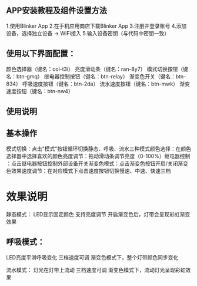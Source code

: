 ## APP安装教程及组件设置方法
1.使用Blinker App
2.在手机应用商店下载Blinker App
3.注册并登录账号
4.添加设备，选择独立设备 -> WiFi接入
5.输入设备密钥（与代码中密钥一致）
## 使用以下界面配置：
颜色选择器（键名：col-t3i）
亮度滑动条（键名：ran-8y7）
模式切换按钮（键名：btn-gmq）
继电器控制按钮（键名：btn-relay）
渐变色开关（键名：btn-834）
呼吸速度按钮（键名：btn-2da）
流水速度按钮（键名：btn-mwk）
渐变速度按钮（键名：btn-nw4）

## 使用说明

## 基本操作
​​模式切换​​：点击"模式"按钮循环切换静态、呼吸、流水三种模式
​​颜色选择​​：在颜色选择器中选择喜欢的颜色
​​亮度调节​​：拖动滑动条调节亮度（0-100%）
​​继电器控制​​：点击继电器按钮控制外部设备开关
​​渐变色模式​​：点击渐变色按钮开启/关闭渐变色效果
​​速度调节​​：在对应模式下点击速度按钮切换慢速、中速、快速三档

# 效果说明

​静态模式​​：
LED显示固定颜色
支持亮度调节
开启渐变色后，灯带会呈现彩虹渐变效果

## 呼吸模式​​：
LED亮度平滑呼吸变化
三档速度可调
渐变色模式下，整个灯带颜色同步变化

​​流水模式​​：
灯光在灯带上流动
三档速度可调
渐变色模式下，流动灯光呈现彩虹效果

